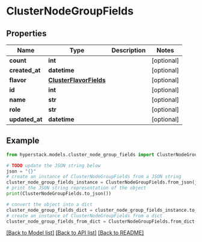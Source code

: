 # ClusterNodeGroupFields


## Properties

Name | Type | Description | Notes
------------ | ------------- | ------------- | -------------
**count** | **int** |  | [optional] 
**created_at** | **datetime** |  | [optional] 
**flavor** | [**ClusterFlavorFields**](ClusterFlavorFields.md) |  | [optional] 
**id** | **int** |  | [optional] 
**name** | **str** |  | [optional] 
**role** | **str** |  | [optional] 
**updated_at** | **datetime** |  | [optional] 

## Example

```python
from hyperstack.models.cluster_node_group_fields import ClusterNodeGroupFields

# TODO update the JSON string below
json = "{}"
# create an instance of ClusterNodeGroupFields from a JSON string
cluster_node_group_fields_instance = ClusterNodeGroupFields.from_json(json)
# print the JSON string representation of the object
print(ClusterNodeGroupFields.to_json())

# convert the object into a dict
cluster_node_group_fields_dict = cluster_node_group_fields_instance.to_dict()
# create an instance of ClusterNodeGroupFields from a dict
cluster_node_group_fields_from_dict = ClusterNodeGroupFields.from_dict(cluster_node_group_fields_dict)
```
[[Back to Model list]](../README.md#documentation-for-models) [[Back to API list]](../README.md#documentation-for-api-endpoints) [[Back to README]](../README.md)


